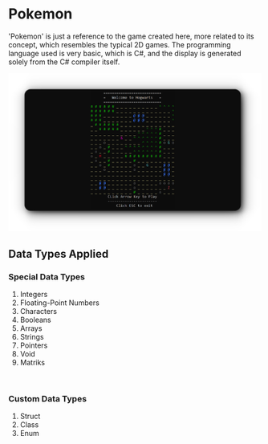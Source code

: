 # Pokemon
'Pokemon' is just a reference to the game created here, more related to its concept, which resembles the typical 2D games. The programming language used is very basic, which is C#, and the display is generated solely from the C# compiler itself.

![alt_txt](https://github.com/nadqz/Pokemon/blob/main/Display/Hogwatrs.png)

## Data Types Applied
### Special Data Types
1. Integers
2. Floating-Point Numbers
3. Characters
4. Booleans
5. Arrays
6. Strings
7. Pointers
8. Void
9. Matriks

<br/>

### Custom Data Types
1. Struct
2. Class
3. Enum
